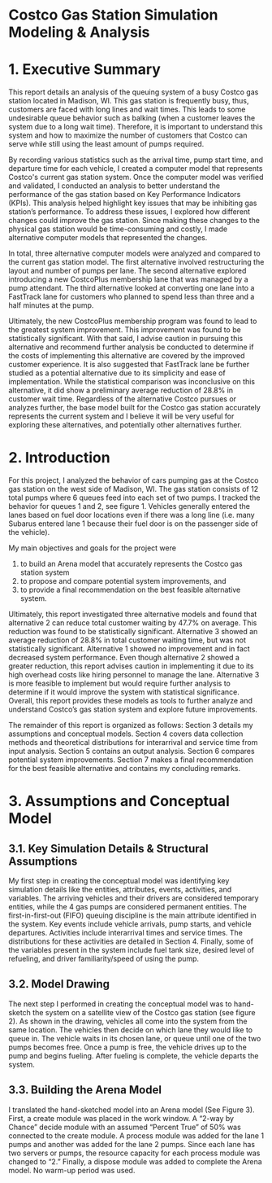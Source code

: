 # Costco Gas Station Simulation Modeling & Analysis

# 1. Executive Summary
This report details an analysis of the queuing system of a busy Costco gas station located in Madison, WI. This gas station is frequently busy, thus, customers are faced with long lines and wait times. This leads to some undesirable queue behavior such as balking (when a customer leaves the system due to a long wait time). Therefore, it is important to understand this system and how to maximize the number of customers that Costco can serve while still using the least amount of pumps required. 

By recording various statistics such as the arrival time, pump start time, and departure time for each vehicle, I created a computer model that represents Costco's current gas station system. Once the computer model was verified and validated, I conducted an analysis to better understand the performance of the gas station based on Key Performance Indicators (KPIs). This analysis helped highlight key issues that may be inhibiting gas station’s performance. To address these issues, I explored how different changes could improve the gas station. Since making these changes to the physical gas station would be time-consuming and costly, I made alternative computer models that represented the changes. 

In total, three alternative computer models were analyzed and compared to the current gas station model. The first alternative involved restructuring the layout and number of pumps per lane. The second alternative explored introducing a new CostcoPlus membership lane that was managed by a pump attendant. The third alternative looked at converting one lane into a FastTrack lane for customers who planned to spend less than three and a half minutes at the pump. 

Ultimately, the new CostcoPlus membership program was found to lead to the greatest system improvement. This improvement was found to be statistically significant. With that said, I advise caution in pursuing this alternative and recommend further analysis be conducted to determine if the costs of implementing this alternative are covered by the improved customer experience. It is also suggested that FastTrack lane be further studied as a potential alternative due to its simplicity and ease of implementation. While the statistical comparison was inconclusive on this alternative, it did show a preliminary average reduction of 28.8% in customer wait time. Regardless of the alternative Costco pursues or analyzes further, the base model built for the Costco gas station accurately represents the current system and I believe it will be very useful for exploring these alternatives, and potentially other alternatives further. 

# 2. Introduction
For this project, I analyzed the behavior of cars pumping gas at the Costco gas station on the west side of Madison, WI.  The gas station consists of 12 total pumps where 6 queues feed into each set of two pumps. I tracked the behavior for queues 1 and 2, see figure 1. Vehicles generally entered the lanes based on fuel door locations even if there was a long line (i.e. many Subarus entered lane 1 because their fuel door is on the passenger side of the vehicle).

My main objectives and goals for the project were 
1) to build an Arena model that accurately represents the Costco gas station system
2) to propose and compare potential system improvements, and 
3) to provide a final recommendation on the best feasible alternative system. 

Ultimately, this report investigated three alternative models and found that alternative 2 can reduce total customer waiting by 47.7% on average. This reduction was found to be statistically significant. Alternative 3 showed an average reduction of 28.8% in total customer waiting time, but was not statistically significant. Alternative 1 showed no improvement and in fact decreased system performance. Even though alternative 2 showed a greater reduction, this report advises caution in implementing it due to its high overhead costs like hiring personnel to manage the lane. Alternative 3 is more feasible to implement but would require further analysis to determine if it would improve the system with statistical significance. Overall, this report provides these models as tools to further analyze and understand Costco’s gas station system and explore future improvements. 

The remainder of this report is organized as follows: Section 3 details my assumptions and conceptual models. Section 4 covers data collection methods and theoretical distributions for interarrival and service time from input analysis. Section 5 contains an output analysis. Section 6 compares potential system improvements. Section 7 makes a final recommendation for the best feasible alternative and contains my concluding remarks. 

# 3. Assumptions and Conceptual Model
## 3.1. Key Simulation Details & Structural Assumptions
My first step in creating the conceptual model was identifying key simulation details like the entities, attributes, events, activities, and variables. The arriving vehicles and their drivers are considered temporary entities, while the 4 gas pumps are considered permanent entities. The first-in-first-out (FIFO) queuing discipline is the main attribute identified in the system. Key events include vehicle arrivals, pump starts, and vehicle departures. Activities include interarrival times and service times. The distributions for these activities are detailed in Section 4. Finally, some of the variables present in the system include fuel tank size, desired level of refueling, and driver familiarity/speed of using the pump. 

## 3.2. Model Drawing
The next step I performed in creating the conceptual model was to hand-sketch the system on a satellite view of the Costco gas station (see figure 2). As shown in the drawing, vehicles all come into the system from the same location. The vehicles then decide on which lane they would like to queue in.  The vehicle waits in its chosen lane, or queue until one of the two pumps becomes free. Once a pump is free, the vehicle drives up to the pump and begins fueling. After fueling is complete, the vehicle departs the system. 

## 3.3. Building the Arena Model 
I translated the hand-sketched model into an Arena model (See Figure 3). First, a create module was placed in the work window. A “2-way by Chance” decide module with an assumed “Percent True” of 50% was connected to the create module.  A  process module was added for the lane 1 pumps and another was added for the lane 2 pumps. Since each lane has two servers or pumps, the resource capacity for each process module was changed to “2.” Finally, a dispose module was added to complete the Arena model. No warm-up period was used.


























